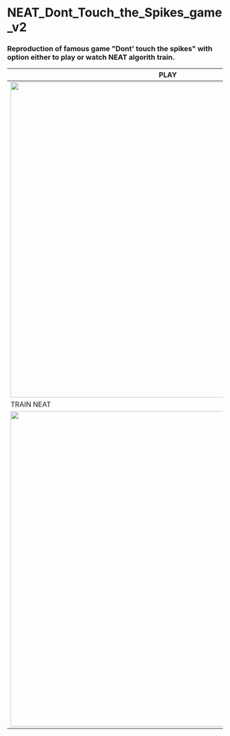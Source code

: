 # NEAT_Dont_Touch_the_Spikes_game_v2
### Reproduction of famous game "Dont' touch the spikes" with option either to play or watch NEAT algorith train.
|PLAY|WATCH NEAT PLAY|
|---|---|
|<img src="https://i.imgur.com/0vIdImR.gif" height=735 widht=466>|<img src="https://i.imgur.com/HnZYaDn.gif" height=735 widht=466>|
|TRAIN NEAT| |
|<img src="https://media2.giphy.com/media/bZhXRRuf0cdRuujd83/giphy.gif" height=735 widht=466>|<b>External libraries:</b><ul><li>PyGame - https://www.pygame.org/docs/</li><li>PyGame-menu - https://pygame-menu.readthedocs.io/en/latest/</li><li>NEAT - https://neat-python.readthedocs.io/en/latest/#</li></ul><br><b>NEAT explanation:</b></br><ul><li>http://nn.cs.utexas.edu/downloads/papers/stanley.cec02.pdf</li></ul>|
